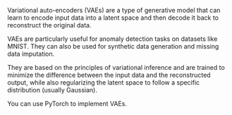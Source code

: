 Variational auto-encoders (VAEs) are a type of generative model that can learn to encode input data into a latent space and then decode it back to reconstruct the original data.

VAEs are particularly useful for anomaly detection tasks on datasets like MNIST. They can also be used for synthetic data generation and missing data imputation.

They are based on the principles of variational inference and are trained to minimize the difference between the input data and the reconstructed output, while also regularizing the latent space to follow a specific distribution (usually Gaussian).

You can use PyTorch to implement VAEs.
